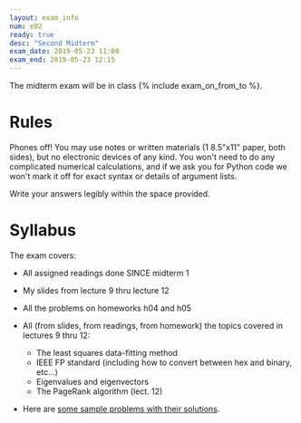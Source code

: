 ```yaml
---
layout: exam_info
num: e02
ready: true
desc: "Second Midterm"
exam_date: 2019-05-23 11:00
exam_end: 2019-05-23 12:15
---
```


The midterm exam will be in class {% include exam_on_from_to %}.

# Rules

Phones off!
You may use notes or written materials (1 8.5"x11" paper, both sides), 
but no electronic devices of any kind. 
You won't need to do any complicated numerical calculations,
and if we ask you for Python code we won't mark it off for
exact syntax or details of argument lists.

Write your answers legibly within the space provided.

# Syllabus

The exam covers:
- All assigned readings done SINCE midterm 1

- My slides from lecture 9 thru lecture 12

- All the problems on homeworks h04 and h05

- All (from slides, from readings, from homework) the topics covered in lectures 9 thru 12:
    * The least squares data-fitting method
    * IEEE FP standard (including how to convert between hex and binary, etc...)
    * Eigenvalues and eigenvectors
    * The PageRank algorithm (lect. 12)



- Here are [some sample problems with their solutions](https://github.com/ucsb-cs111/s19-lecture-files/blob/master/05.23/me2_sampleprobs.pdf).

   
